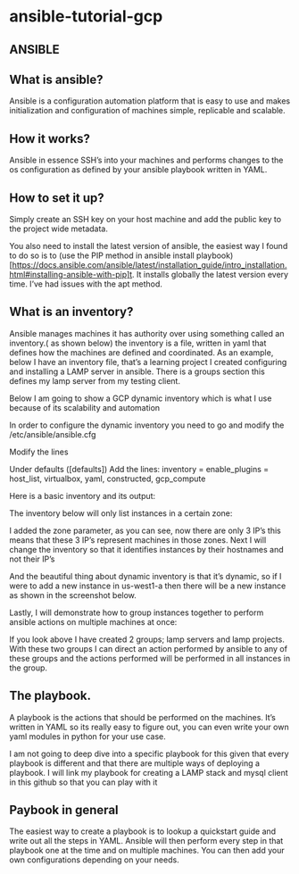 # ansible-tutorial-gcp
## ANSIBLE

## What is ansible?

Ansible is a configuration automation platform that is easy to use and makes initialization and configuration of machines simple, replicable and scalable.

## How it works?
Ansible in essence SSH’s into your machines and performs changes to the os configuration as defined by your ansible playbook written in YAML.

## How to set it up?
Simply create an SSH key on your host machine and add the public key to the project wide metadata. 

You also need to install the latest version of ansible, the easiest way I found to do so is to (use the PIP method in ansible install playbook)[https://docs.ansible.com/ansible/latest/installation_guide/intro_installation.html#installing-ansible-with-pip]t. It installs globally the latest version every time. I’ve had issues with the apt method.

## What is an inventory?
Ansible manages machines it has authority over using something called an inventory.( as shown below) the inventory is a file, written in yaml that defines how the machines are defined and coordinated. As an example, below I have an inventory file, that’s a learning project I created configuring and installing a LAMP server in ansible. There is a groups section this defines my lamp server from my testing client. 

Below I am going to show a GCP dynamic inventory which is what I use because of its scalability and automation

In order to configure the dynamic inventory you need to go and modify the /etc/ansible/ansible.cfg 

Modify the lines

Under defaults ([defaults])
Add the lines:
inventory = <path to the inventory file>
enable_plugins = host_list, virtualbox, yaml, constructed, gcp_compute

Here is a basic inventory and its output:

The inventory below will only list instances in a certain zone:

I added the zone parameter, as you can see, now there are only 3 IP’s this means that these 3 IP’s represent machines in those zones.
Next I will change the inventory so that it identifies instances by their hostnames and not their IP’s

And the beautiful thing about dynamic inventory is that it’s dynamic, so if I were to add a new instance in us-west1-a then there will be a new instance as shown in the screenshot below.

Lastly, I will demonstrate how to group instances together to perform ansible actions on multiple machines at once:


If you look above I have created 2 groups; lamp servers and lamp projects. With these two groups I can direct an action performed by ansible to any of these groups and the actions performed will be performed in all instances in the group.

## The playbook.

A playbook is the actions that should be performed on the machines. It’s written in YAML so its really easy to figure out, you can even write your own yaml modules in python for your use case.

I am not going to deep dive into a specific playbook for this given that every playbook is different and that there are multiple ways of deploying a playbook. I will link my playbook for creating a LAMP stack and mysql client in this github so that you can play with it

## Paybook in general

The easiest way to create a playbook is to lookup a quickstart guide and write out all the steps in YAML. Ansible will then perform every step in that playbook one at the time and on multiple machines. You can then add your own configurations depending on your needs.
